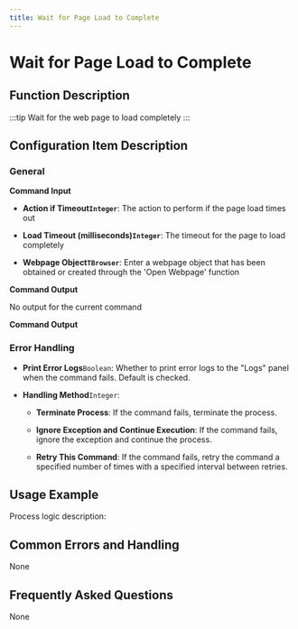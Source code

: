 ```yaml
---
title: Wait for Page Load to Complete
---
```


# Wait for Page Load to Complete

## Function Description

:::tip 
Wait for the web page to load completely
:::

## Configuration Item Description

### General

**Command Input**

- **Action if Timeout`Integer`**: The action to perform if the page load times out

- **Load Timeout (milliseconds)`Integer`**: The timeout for the page to load completely

- **Webpage Object`TBrowser`**: Enter a webpage object that has been obtained or created through the 'Open Webpage' function


**Command Output**

No output for the current command


**Command Output**

### Error Handling

- **Print Error Logs**`Boolean`: Whether to print error logs to the "Logs" panel when the command fails. Default is checked. 

- **Handling Method**`Integer`:

    - **Terminate Process**: If the command fails, terminate the process.

    - **Ignore Exception and Continue Execution**: If the command fails, ignore the exception and continue the process.

    - **Retry This Command**: If the command fails, retry the command a specified number of times with a specified interval between retries.

## Usage Example

Process logic description:

## Common Errors and Handling

None

## Frequently Asked Questions

None

